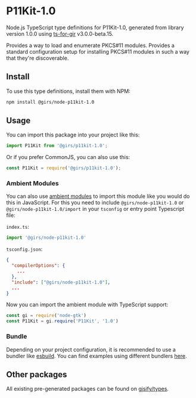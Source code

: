
# P11Kit-1.0

Node.js TypeScript type definitions for P11Kit-1.0, generated from library version 1.0.0 using [ts-for-gir](https://github.com/gjsify/ts-for-gir) v3.0.0-beta.15.

Provides a way to load and enumerate PKCS#11 modules. Provides a standard configuration setup for installing PKCS#11 modules in such a way that they're discoverable.

## Install

To use this type definitions, install them with NPM:
```bash
npm install @girs/node-p11kit-1.0
```

## Usage

You can import this package into your project like this:
```ts
import P11Kit from '@girs/p11kit-1.0';
```

Or if you prefer CommonJS, you can also use this:
```ts
const P11Kit = require('@girs/p11kit-1.0');
```

### Ambient Modules

You can also use [ambient modules](https://github.com/gjsify/ts-for-gir/tree/main/packages/cli#ambient-modules) to import this module like you would do this in JavaScript.
For this you need to include `@girs/node-p11kit-1.0` or `@girs/node-p11kit-1.0/import` in your `tsconfig` or entry point Typescript file:

`index.ts`:
```ts
import '@girs/node-p11kit-1.0'
```

`tsconfig.json`:
```json
{
  "compilerOptions": {
    ...
  },
  "include": ["@girs/node-p11kit-1.0"],
  ...
}
```

Now you can import the ambient module with TypeScript support: 

```ts
const gi = require('node-gtk')
const P11Kit = gi.require('P11Kit', '1.0')
```



### Bundle

Depending on your project configuration, it is recommended to use a bundler like [esbuild](https://esbuild.github.io/). You can find examples using different bundlers [here](https://github.com/gjsify/ts-for-gir/tree/main/examples).

## Other packages

All existing pre-generated packages can be found on [gjsify/types](https://github.com/gjsify/types).

